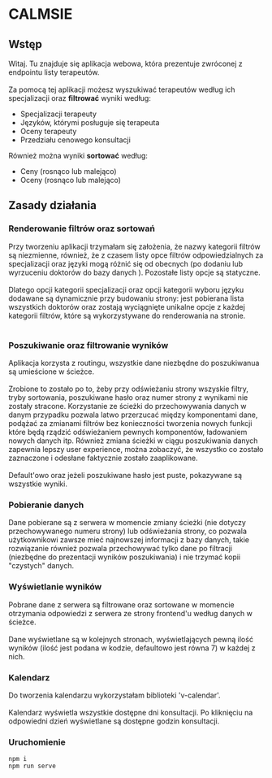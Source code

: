 # CALMSIE

## Wstęp

Witaj. Tu znajduje się aplikacja webowa, która prezentuje zwróconej z endpointu listy terapeutów. 
<br/><br/>
Za pomocą tej aplikacji możesz wyszukiwać terapeutów według ich specjalizacji oraz <strong>filtrować</strong> wyniki według:
<ul>
  <li>Specjalizacji terapeuty</li>
  <li>Języków, którymi posługuje się terapeuta</li>
  <li>Oceny terapeuty</li>
  <li>Przedziału cenowego konsultacji</li>
</ul>
<p>
Również można wyniki <strong>sortować</strong> według:  
</p>
<ul>
  <li>Ceny (rosnąco lub malejąco)</li> 
  <li>Oceny (rosnąco lub malejąco)</li> 
</ul>

## Zasady działania

### Renderowanie filtrów oraz sortowań

Przy tworzeniu aplikacji trzymałam się założenia, że nazwy kategorii filtrów są niezmienne, również, że z czasem listy opce filtrów 
odpowiedzialnych za specjalizacji oraz języki mogą różnić się od obecnych (po dodaniu lub wyrzuceniu doktorów do bazy danych ). 
Pozostałe listy opcje są statyczne.
<br><br>
Dlatego opcji kategorii specjalizacji oraz opcji kategorii wyboru języku dodawane są dynamicznie przy budowaniu strony: jest pobierana 
lista wszystkich doktorów oraz zostają wyciągnięte unikalne opcje z każdej kategorii filtrów, które są wykorzystywane do renderowania na stronie.
<br><br>

### Poszukiwanie oraz filtrowanie wyników

Aplikacja korzysta z routingu, wszystkie dane niezbędne do poszukiwanua są umieścione w ścieżce.
<br><br>
Zrobione to zostało po to, żeby przy odświeżaniu strony wszyskie filtry, tryby sortowania, poszukiwane hasło oraz numer strony z wynikami 
nie zostały stracone. Korzystanie ze ścieżki do przechowywania danych w danym przypadku pozwala latwo przerzucać między komponentami dane, 
podążać za zmianami filtrów bez konieczności tworzenia nowych funkcji które będą rządzić odświeżaniem pewnych komponentów, ładowaniem 
nowych danych itp. Również zmiana ścieżki w ciągu poszukiwania danych zapewnia lepszy user experience, można zobaczyć, że wszystko co 
zostało zaznaczone i odesłane faktycznie zostało zaaplikowane.
<br><br>
Default'owo oraz jeżeli poszukiwane hasło jest puste, pokazywane są wszystkie wyniki.

### Pobieranie danych

Dane pobierane są z serwera w momencie zmiany ścieżki (nie dotyczy przechowywanego numeru strony) lub odświeżania strony, co pozwala użytkownikowi 
zawsze mieć najnowszej informacji z bazy danych, takie rozwiązanie również pozwala przechowywać tylko dane po filtracji (niezbędne do prezentacji
wyników poszukiwania) i nie trzymać kopii "czystych" danych.

### Wyświetlanie wyników

Pobrane dane z serwera są filtrowane oraz sortowane w momencie otrzymania odpowiedzi z serwera ze strony frontend'u według danych w ścieżce.
<br><br>
Dane wyświetlane są w kolejnych stronach, wyświetlających pewną ilość wyników (ilość jest podana w kodzie, defaultowo jest równa 7) w każdej z nich.

### Kalendarz

Do tworzenia kalendarzu wykorzystałam biblioteki 'v-calendar'. 
<br><br>
Kalendarz wyświetla wszystkie dostępne dni konsultacji. 
Po kliknięciu na odpowiedni dzień wyświetlane są dostępne godzin konsultacji.

### Uruchomienie
```
npm i
npm run serve
```

